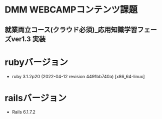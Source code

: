 # DMM WEBCAMPコンテンツ課題

## 就業両立コース(クラウド必須)_応用知識学習フェーズver1.3 実装

# rubyバージョン
- ruby 3.1.2p20 (2022-04-12 revision 4491bb740a) [x86_64-linux]

# railsバージョン
- Rails 6.1.7.2